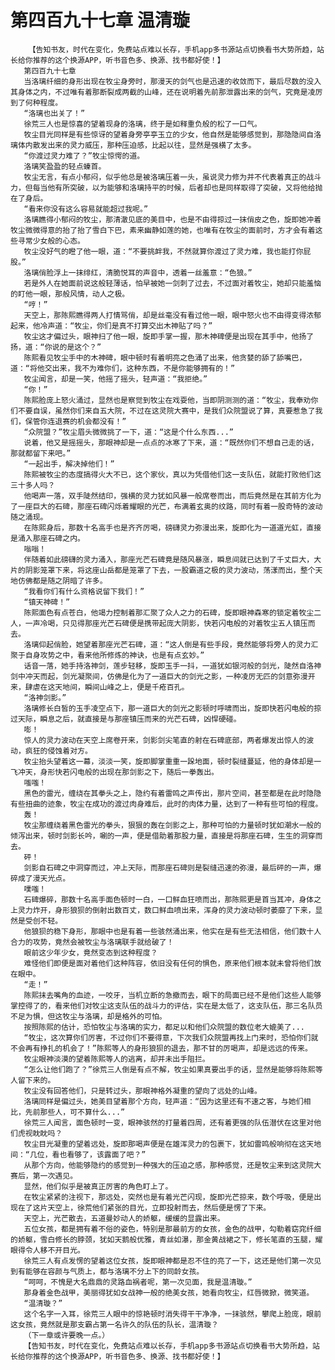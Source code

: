 # 第四百九十七章 温清璇
        【告知书友，时代在变化，免费站点难以长存，手机app多书源站点切换看书大势所趋，站长给你推荐的这个换源APP，听书音色多、换源、找书都好使！】
       第四百九十七章
       当洛璃纤细的身形出现在牧尘身旁时，那漫天的剑气也是迅速的收敛而下，最后尽数的没入其身体之内，不过唯有着那断裂成两截的山峰，还在说明着先前那泄露出来的剑气，究竟是凌厉到了何种程度。
       “洛璃也出关了！”
       徐荒三人也是惊喜的望着现身的洛璃，终于是如释重负般的松了一口气。
       牧尘目光同样是有些惊讶的望着身旁亭亭玉立的少女，他自然是能够感觉到，那隐隐间自洛璃体内散发出来的灵力威压，那种压迫感，比起以往，显然是强横了太多。
       “你渡过灵力难了？”牧尘惊愕的道。
       洛璃笑盈盈的轻点螓首。
       牧尘无言，有点小郁闷，似乎他总是被洛璃压着一头，虽说灵力修为并不代表着真正的战斗力，但每当他有所突破，以为能够和洛璃持平的时候，后者却也是同样取得了突破，又将他给抛在了身后。
       “看来你没有这么容易就能超过我呢。”
       洛璃瞧得小郁闷的牧尘，那清澈见底的美目中，也是不由得掠过一抹俏皮之色，旋即她冲着牧尘微微得意的抬了抬了雪白下巴，素来幽静如莲的她，也唯有在牧尘的面前时，方才会有着这些寻常少女般的心态。
       牧尘没好气的瞪了他一眼，道：“不要挑衅我，不然就算你渡过了灵力难，我也能打你屁股。”
       洛璃俏脸浮上一抹绯红，清脆悦耳的声音中，透着一丝羞意：“色狼。”
       若是外人在她面前说这般轻薄话，怕早被她一剑刺了过去，不过面对着牧尘，她却只能羞恼的盯他一眼，那般风情，动人之极。
       “哼！”
       天空上，那陈熙瞧得两人打情骂俏，却是丝毫没有看过他一眼，眼中怒火也不由得变得浓郁起来，他冷声道：“牧尘，你们是真不打算交出木神贴了吗？”
       牧尘这才偏过头，眼神扫了他一眼，旋即手掌一握，那木神碑便是出现在其手中，他扬了扬，道：“你说的是这个？”
       陈熙看见牧尘手中的木神碑，眼中顿时有着明亮之色涌了出来，他贪婪的舔了舔嘴巴，道：“将他交出来，我不为难你们，这种东西，不是你能够拥有的！”
       牧尘闻言，却是一笑，他摇了摇头，轻声道：“我拒绝。”
       “你！”
       陈熙脸庞上怒火涌过，显然也是察觉到牧尘在戏耍他，当即阴测测的道：“牧尘，我奉劝你们不要自误，虽然你们来自五大院，不过在这灵院大赛中，是我们众院盟说了算，真要惹急了我们，保管你连退赛的机会都没有！”
       “众院盟？”牧尘眉头微微挑了一下，道：“这是个什么东西...”
       说着，他又是摇摇头，那眼神却是一点点的冰寒了下来，道：“既然你们不想自己走的话，那就都留下来吧。”
       “一起出手，解决掉他们！”
       陈熙被牧尘的态度搞得火大不已，这个家伙，真以为凭借他们这一支队伍，就能打败他们这三十多人吗？
       他喝声一落，双手陡然结印，强横的灵力犹如风暴一般席卷而出，而后竟然是在其前方化为了一座巨大的石碑，那座石碑闪烁着耀眼的光芒，布满着玄奥的纹路，同时有着一股奇特的波动随之涌现。
       在陈熙身后，那数十名高手也是齐齐厉喝，磅礴灵力弥漫出来，旋即化为一道道光虹，直接是涌入那座石碑之内。
       嗡嗡！
       伴随着如此磅礴的灵力涌入，那座光芒石碑竟是随风暴涨，瞬息间就已达到了千丈巨大，大片的阴影笼罩下来，将这座山岳都是笼罩了下去，一股霸道之极的灵力波动，荡漾而出，整个天地仿佛都是随之阴暗了许多。
       “我看你们有什么资格说留下我们！”
       “镇天神碑！”
       陈熙面色有点苍白，他竭力控制着那汇聚了众人之力的石碑，旋即眼神森寒的锁定着牧尘二人，一声冷喝，只见得那座光芒石碑便是携带起庞大阴影，快若闪电般的对着牧尘五人镇压而去。
       洛璃仰起俏脸，她望着那座光芒石碑，道：“这人倒是有些手段，竟然能够将旁人的灵力汇聚于自身攻势之中，看来他所修炼的神诀，也是有点玄妙。”
       话音一落，她手持洛神剑，莲步轻移，旋即玉手一抖，一道犹如银河般的剑光，陡然自洛神剑中冲天而起，剑光凝聚间，仿佛是化为了一道巨大的剑光之影，一种凌厉无匹的剑意弥漫开来，肆虐在这天地间，瞬间山峰之上，便是千疮百孔。
       “洛神剑影。”
       洛璃修长白皙的玉手凌空点下，那一道巨大的剑光之影顿时呼啸而出，旋即快若闪电般的掠过天际，瞬息之后，就直接是与那座镇压而来的光芒石碑，凶悍硬碰。
       嘭！
       惊人的灵力波动在天空上席卷开来，剑影剑尖笔直的射在石碑底部，两者爆发出惊人的波动，疯狂的侵蚀着对方。
       牧尘抬头望着这一幕，淡淡一笑，旋即脚掌重重一跺地面，顿时裂缝蔓延，他的身体却是一飞冲天，身形快若闪电般的出现在那剑影之下，随后一拳轰出。
       嗤嗤！
       黑色的雷光，缠绕在其拳头之上，隐约有着雷鸣之声传出，那片空间，甚至都是在此时隐隐有些扭曲的迹象，牧尘在成功的渡过肉身难后，此时的肉体力量，达到了一种有些可怕的程度。
       轰！
       牧尘那缠绕着黑色雷光的拳头，狠狠的轰在剑影之上，那种可怕的力量顿时犹如潮水一般的倾泻出来，顿时剑影长吟，唰的一声，便是借助着那股力量，直接是将那座石碑，生生的洞穿而去。
       砰！
       剑影自石碑之中洞穿而过，冲上天际，而那座石碑则是裂缝迅速的弥漫，最后砰的一声，爆碎成了漫天光点。
       噗嗤！
       石碑爆碎，那数十名高手面色顿时一白，一口鲜血狂喷而出，那陈熙更是首当其冲，身体之上灵力炸开，身形狼狈的倒射出数百丈，数口鲜血喷出来，浑身的灵力波动顿时萎靡了下来，显然是受创不轻。
       他狼狈的稳下身形，那眼中也是有着一些骇然涌出来，他实在是有些无法相信，他们数十人合力的攻势，竟然会被牧尘与洛璃联手就给破了！
       眼前这少年少女，竟然变态到这种程度？
       难怪他们即便是面对着他们这种阵容，依旧没有任何的惧色，原来他们根本就未曾将他们放在眼中。
       “走！”
       陈熙抹去嘴角的血迹，一咬牙，当机立断的急撤而去，眼下的局面已经不是他们这些人能够掌控得了的，看来他们对牧尘这支队伍的战斗力的评估，实在是太低了，这支队伍，那三名队员不足为惧，但这牧尘与洛璃，却是格外的可怕。
       按照陈熙的估计，恐怕牧尘与洛璃的实力，都足以和他们众院盟的数位老大媲美了...
       “牧尘，这次算你们厉害，不过你们不要得意，下次我们众院盟再找上门来时，恐怕你们就不会再有挣扎的机会了！”陈熙等人的身形狼狈的退去，那不甘的厉喝声，却是远远的传来。
       牧尘眼神淡漠的望着陈熙等人的逃离，却并未出手阻拦。
       “怎么让他们跑了？”徐荒三人倒是有点不解，牧尘如果真要出手的话，显然是能够将陈熙等人留下来的。
       牧尘没有回答他们，只是转过头，那眼神格外凝重的望向了远处的山峰。
       洛璃同样是偏过头，她美目望着那个方向，轻声道：“因为这里还有不速之客，与她们相比，先前那些人，可不算什么...”
       徐荒三人闻言，面色顿时一变，眼神骇然的打量着四周，还有着更强的队伍潜伏在这里对他们虎视眈眈吗？
       牧尘目光凝重的望着远处，旋即那喝声便是在雄浑灵力的包裹下，犹如雷鸣般响彻在这天地间：“几位，看也看够了，该露面了吧？”
       从那个方向，他能够隐约的感觉到一种强大的压迫之感，那种感觉，还是牧尘来到这灵院大赛后，第一次遇见。
       显然，他们似乎是被真正厉害的角色盯上了。
       在牧尘紧紧的注视下，那远处，突然也是有着光芒闪现，旋即光芒掠来，数个呼吸，便是出现在了这片天空上，徐荒他们紧张的目光，立即投射而去，然后便是愣了下来。
       天空上，光芒散去，五道曼妙动人的娇躯，缓缓的显露出来。
       五位女孩，都是拥有着不俗的姿色，特别是那最前方的女孩，金色的战甲，勾勒着窈窕纤细的娇躯，雪白修长的脖颈，犹如天鹅般优雅，青丝如瀑，那金黄战裙之下，修长笔直的玉腿，耀眼得令人移不开目光。
       徐荒三人有点发愣的望着这位女孩，旋即眼神都是忍不住的亮了一下，这还是他们第一次见到有能够在容颜与气质上，都与洛璃不分上下的同龄女孩。
       “呵呵，不愧是大名鼎鼎的灵路血祸者呢，第一次见面，我是温清璇。”
       那身着金色战甲，美丽得犹如女战神一般的绝美女孩，她看向牧尘，红唇微掀，微笑道。
       “温清璇？”
       这个名字一入耳，徐荒三人眼中的惊艳顿时消失得干干净净，一抹骇然，攀爬上脸庞，眼前这女孩，竟然就是那支霸占第一名许久的队伍的队长，温清璇？
       （下一章或许要晚一点。）
       【告知书友，时代在变化，免费站点难以长存，手机app多书源站点切换看书大势所趋，站长给你推荐的这个换源APP，听书音色多、换源、找书都好使！】